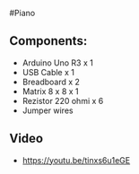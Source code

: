 #Piano

## Components:
- Arduino Uno R3 x 1
- USB Cable x 1
- Breadboard x 2
- Matrix 8 x 8 x 1
- Rezistor 220 ohmi x 6
- Jumper wires
## Video
- https://youtu.be/tinxs6u1eGE
